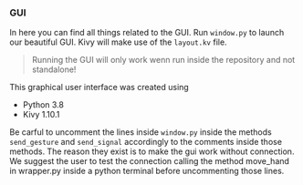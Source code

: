 ### GUI
In here you can find all things related to the GUI. Run `window.py` to launch our beautiful GUI. Kivy will make use of the `layout.kv` file.
> Running the GUI will only work wenn run inside the repository and not standalone!

This graphical user interface was created using
- Python 3.8
- Kivy 1.10.1

Be carful to uncomment the lines inside `window.py` inside the methods `send_gesture` and `send_signal` accordingly to the comments inside those methods. The reason they exist is to make the gui work without connection. We suggest the user to test the connection calling the method move_hand in wrapper.py inside a python terminal before uncommenting those lines.  